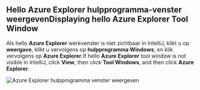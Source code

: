 ## <a name="displaying-hello-azure-explorer-tool-window"></a><span data-ttu-id="d3d5b-101">Hello Azure Explorer hulpprogramma-venster weergeven</span><span class="sxs-lookup"><span data-stu-id="d3d5b-101">Displaying hello Azure Explorer Tool Window</span></span>

<span data-ttu-id="d3d5b-102">Als hello **Azure Explorer** werkvenster is niet zichtbaar in IntelliJ, klikt u op **weergave**, klikt u vervolgens op **hulpprogramma Windows**, en klik vervolgens op **Azure Explorer**.</span><span class="sxs-lookup"><span data-stu-id="d3d5b-102">If hello **Azure Explorer** tool window is not visible in IntelliJ, click **View**, then click **Tool Windows**, and then click **Azure Explorer**.</span></span>

![Azure Explorer hulpprogramma venster weergeven](./media/azure-toolkit-for-intellij-show-azure-explorer/show-az-exp-01.png)

